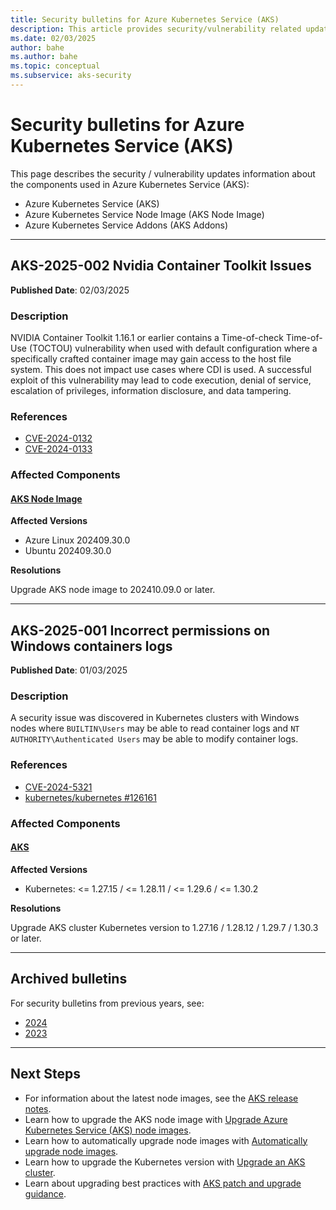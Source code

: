 ```yaml
---
title: Security bulletins for Azure Kubernetes Service (AKS)
description: This article provides security/vulnerability related updates and troubleshooting guides for Azure Kubernetes Services (AKS).
ms.date: 02/03/2025
author: bahe
ms.author: bahe
ms.topic: conceptual
ms.subservice: aks-security
---
```


# Security bulletins for Azure Kubernetes Service (AKS)

This page describes the security / vulnerability updates information about the components used in Azure Kubernetes Service (AKS):

- Azure Kubernetes Service (AKS)
- Azure Kubernetes Service Node Image (AKS Node Image)
- Azure Kubernetes Service Addons (AKS Addons)

---

## AKS-2025-002 Nvidia Container Toolkit Issues

**Published Date**: 02/03/2025

### Description

NVIDIA Container Toolkit 1.16.1 or earlier contains a Time-of-check Time-of-Use (TOCTOU) vulnerability when used with default configuration where a specifically crafted container image may gain access to the host file system. This does not impact use cases where CDI is used. A successful exploit of this vulnerability may lead to code execution, denial of service, escalation of privileges, information disclosure, and data tampering.

### References

- [CVE-2024-0132](https://nvd.nist.gov/vuln/detail/cve-2024-0132)
- [CVE-2024-0133](https://nvd.nist.gov/vuln/detail/cve-2024-0133)

### Affected Components

#### [**AKS Node Image**](#tab/aks-node-image)

**Affected Versions**

- Azure Linux 202409.30.0
- Ubuntu 202409.30.0

**Resolutions**

Upgrade AKS node image to 202410.09.0 or later.

---


## AKS-2025-001 Incorrect permissions on Windows containers logs

**Published Date**: 01/03/2025

### Description

A security issue was discovered in Kubernetes clusters with Windows nodes where `BUILTIN\Users` may be able to read container logs and `NT AUTHORITY\Authenticated Users` may be able to modify container logs.

### References

- [CVE-2024-5321](https://nvd.nist.gov/vuln/detail/cve-2024-5321)
- [kubernetes/kubernetes #126161](https://github.com/kubernetes/kubernetes/issues/126161)

### Affected Components

#### [**AKS**](#tab/aks)

**Affected Versions**

- Kubernetes: <= 1.27.15 / <= 1.28.11 / <= 1.29.6 / <= 1.30.2

**Resolutions**

Upgrade AKS cluster Kubernetes version to 1.27.16 / 1.28.12 / 1.29.7 / 1.30.3 or later.

---

## Archived bulletins

For security bulletins from previous years, see:

- [2024](2024.md)
- [2023](2023.md)

---

## Next Steps

- For information about the latest node images, see the [AKS release notes](https://github.com/Azure/AKS/releases).
- Learn how to upgrade the AKS node image with [Upgrade Azure Kubernetes Service (AKS) node images][node-image-upgrade].
- Learn how to automatically upgrade node images with [Automatically upgrade node images][auto-upgrade-node-image].
- Learn how to upgrade the Kubernetes version with [Upgrade an AKS cluster][upgrade-cluster].
- Learn about upgrading best practices with [AKS patch and upgrade guidance][upgrade-operators-guide].


<!-- LINKS - internal -->
[node-image-upgrade]: ../node-image-upgrade.md
[auto-upgrade-node-image]: ../auto-upgrade-node-image.md
[upgrade-cluster]: ../upgrade-aks-cluster.md
[upgrade-operators-guide]: /azure/architecture/operator-guides/aks/aks-upgrade-practices